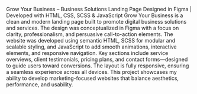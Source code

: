 Grow Your Business – Business Solutions Landing Page
Designed in Figma | Developed with HTML, CSS, SCSS & JavaScript
Grow Your Business is a clean and modern landing page built to promote digital business solutions and services. The design was conceptualized in Figma with a focus on clarity, professionalism, and persuasive call-to-action elements. The website was developed using semantic HTML, SCSS for modular and scalable styling, and JavaScript to add smooth animations, interactive elements, and responsive navigation. Key sections include service overviews, client testimonials, pricing plans, and contact forms—designed to guide users toward conversions. The layout is fully responsive, ensuring a seamless experience across all devices. This project showcases my ability to develop marketing-focused websites that balance aesthetics, performance, and usability.
